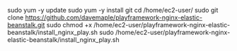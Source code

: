 sudo yum -y update
sudo yum -y install git
cd /home/ec2-user/
sudo git clone https://github.com/davemaple/playframework-nginx-elastic-beanstalk.git
sudo chmod +x /home/ec2-user/playframework-nginx-elastic-beanstalk/install_nginx_play.sh
sudo /home/ec2-user/playframework-nginx-elastic-beanstalk/install_nginx_play.sh
